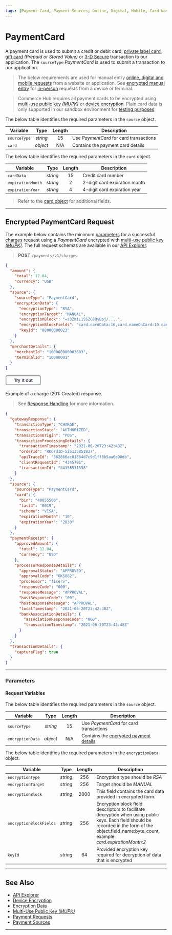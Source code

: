 ```yaml
---
tags: [Payment Card, Payment Sources, Online, Digital, Mobile, Card Not Present]
---
```


# PaymentCard

A payment card is used to submit a credit or debit card, [private label card](?path=docs/Resources/Guides/Payment-Sources/Private-Label.md), [gift card](?path=docs/Resources/Guides/Payment-Sources/Gift-Card.md) _(Prepaid or Stored Value)_ or [3-D Secure](?path=docs/Online-Mobile-Digital/3D-Secure/3DSecure.md) transaction to our application. The `sourceType` _PaymentCard_ is used to submit a transaction to our application.

<!-- theme: info -->
> The below requirements are used for manual entry [online, digital and mobile requests](?path=docs/Getting-Started/Getting-Started-Online.md) from a website or application. See [encrypted manual entry](?path=docs/In-Person/Encrypted-Payments/Manual.md) for [in-person](?path=docs/Getting-Started/Getting-Started-InPerson.md) requests from a device or terminal.

<!--
type: tab
titles: source, card
-->

<!-- theme: danger -->
> Commerce Hub requires all payment cards to be encrypted using [multi-use public key _(MUPK)_](?path=docs/Resources/Guides/Multi-Use-Public-Key/Multi-Use-Public-Key.md) or [device encryption](?path=docs/In-Person/Integrations/Encrypted-PIN-Pad.md). Plain card data is only supported in our sandbox environment for [testing purposes](?path=docs/Resources/Guides/Testing/Test-Scripts/Test-Scripts.md).

The below table identifies the required parameters in the `source` object.

| Variable | Type | Length | Description |
| ----- | :------: | :-----: | ----- |
| `sourceType` | _string_ | 15 | Use _PaymentCard_ for card transactions |
| `card` | _object_ | N/A | Contains the payment card details |

<!--
type: tab
-->

The below table identifies the required parameters in the `card` object.

| Variable | Type | Length | Description |
| ----- | :------: | :-----: | ----- |
| `cardData` | _string_ | 15  | Credit card number |
| `expirationMonth` | _string_ | 2 | 2-digit card expiration month |
| `expirationYear` | _string_ | 4 | 4-digit card expiration year |

<!-- theme: info -->
> Refer to the [card object](?path=docs/Resources/Master-Data/Card.md) for additional fields.

<!-- type: tab-end -->

---

## Encrypted PaymentCard Request

<!--
type: tab
titles: Request, Response
-->

The example below contains the minimum [parameters](#parameters) for a successful [charges](?path=docs/Resources/API-Documents/Payments/Charges.md) request using a _PaymentCard_ encrypted with [multi-use public key _(MUPK)_](?path=docs/Resources/Guides/Multi-Use-Public-Key/Multi-Use-Public-Key.md). The full request schemas are available in our [API Explorer](../api/?type=post&path=/payments/v1/charges).

<!-- theme: success -->
> **POST** `/payments/v1/charges`

```json
{
  "amount": {
    "total": 12.04,
    "currency": "USD"
  },
  "source": {
    "sourceType": "PaymentCard",
    "encryptionData": {
      "encryptionType": "RSA",
      "encryptionTarget": "MANUAL",
      "encryptionBlock": "=s3ZmiL1SSZC8QyBpj/....",
      "encryptionBlockFields": "card.cardData:16,card.nameOnCard:10,card.expirationMonth:2,card.expirationYear:4,card.securityCode:3",
      "keyId": "88000000023"
    }
  },
  "merchantDetails": {
    "merchantId": "100008000003683",
    "terminalId": "10000001"
  }
}
```

[![Try it out](../../../../assets/images/button.png)](../api/?type=post&path=/payments/v1/charges)

<!--
type: tab
-->

Example of a charge (201: Created) response.

<!-- theme: info -->
> See [Response Handling](?path=docs/Resources/Guides/Response-Codes/Response-Handling.md) for more information.

```json
{
  "gatewayResponse": {
    "transactionType": "CHARGE",
    "transactionState": "AUTHORIZED",
    "transactionOrigin": "POS",
    "transactionProcessingDetails": {
      "transactionTimestamp": "2021-06-20T23:42:48Z",
      "orderId": "RKOrdID-525133851837",
      "apiTraceId": "362866ac81864d7c9d1ff8b5aa6e98db",
      "clientRequestId": "4345791",
      "transactionId": "84356531338"
    }
  },
  "source": {
    "sourceType": "PaymentCard",
    "card": {
      "bin": "40055500",
      "last4": "0019",
      "scheme": "VISA",
      "expirationMonth": "10",
      "expirationYear": "2030"
    }
  },
  "paymentReceipt": {
    "approvedAmount": {
      "total": 12.04,
      "currency": "USD"
    },
    "processorResponseDetails": {
      "approvalStatus": "APPROVED",
      "approvalCode": "OK5882",
      "processor": "fiserv",
      "responseCode": "000",
      "responseMessage": "APPROVAL",
      "hostResponseCode": "00",
      "hostResponseMessage": "APPROVAL",
      "localTimestamp": "2021-06-20T23:42:48Z",
      "bankAssociationDetails": {
        "associationResponseCode": "000",
        "transactionTimestamp": "2021-06-20T23:42:48Z"
      }
    }
  },
  "transactionDetails": {
    "captureFlag": true
  }
}
```

<!-- type: tab-end -->

---

### Parameters

#### Request Variables

<!--
type: tab
titles: source, encryptionData
-->

The below table identifies the required parameters in the `source` object.

| Variable | Type | Length | Description |
| ----- | :------: | :-----: | ----- |
| `sourceType` | _string_ | 15 |  Use _PaymentCard_ for card transactions |
| `encryptionData` | _object_ | N/A | Contains the [encrypted payment details](?path=docs/Resources/Master-Data/Encryption-Data.md) |

<!--
type: tab
-->

The below table identifies the required parameters in the `encryptionData` object.

| Variable | Type | Length | Description |
| ----- | :------: | :-----: | ----- |
| `encryptionType` | _string_ | 256 |  Encryption type should be _RSA_ |
| `encryptionTarget` | _string_ | 256 | Target should be _MANUAL_ |
| `encryptionBlock` | _string_ | 2000 | This field contains the card data provided in encrypted form. |
| `encryptionBlockFields` | _string_ | 256 | Encryption block field descriptors to facilitate decryption when using public keys. Each field should be recorded in the form of the object.field_name:byte_count, example: _card.expirationMonth:2_ |
| `keyId` | _string_ | 64 | Provided encryption key required for decryption of data that is encrypted |

<!-- type: tab-end -->

---

## See Also

- [API Explorer](./api/?type=post&path=/payments/v1/charges)
- [Device Encryption](?path=docs/In-Person/Integrations/Encrypted-PIN-Pad.md)
- [Encryption Data](?path=docs/Resources/Master-Data/Encryption-Data.md)
- [Multi-Use Public Key _(MUPK)_](?path=docs/Resources/Guides/Multi-Use-Public-Key/Multi-Use-Public-Key.md)
- [Payment Requests](?path=docs/Resources/API-Documents/Payments/Payments.md)
- [Payment Sources](?path=docs/Resources/API-Documents/Payments/Payments.md)

---
